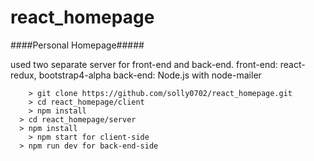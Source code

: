 # react_homepage

####Personal Homepage#####

used two separate server for front-end and back-end.
front-end: react-redux, bootstrap4-alpha
back-end: Node.js with node-mailer

```
	> git clone https://github.com/solly0702/react_homepage.git
	> cd react_homepage/client
	> npm install
  > cd react_homepage/server
  > npm install
	> npm start for client-side
  > npm run dev for back-end-side
```
